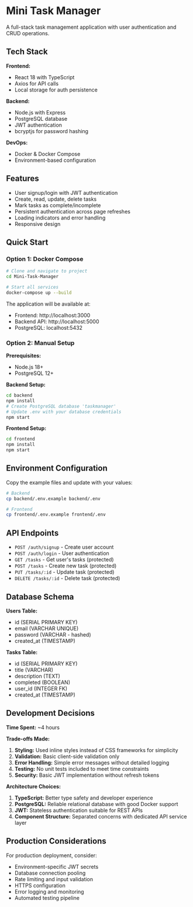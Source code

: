 # Mini Task Manager

A full-stack task management application with user authentication and CRUD operations.

## Tech Stack

**Frontend:**
- React 18 with TypeScript
- Axios for API calls
- Local storage for auth persistence

**Backend:**
- Node.js with Express
- PostgreSQL database
- JWT authentication
- bcryptjs for password hashing

**DevOps:**
- Docker & Docker Compose
- Environment-based configuration

## Features

- User signup/login with JWT authentication
- Create, read, update, delete tasks
- Mark tasks as complete/incomplete
- Persistent authentication across page refreshes
- Loading indicators and error handling
- Responsive design

## Quick Start

### Option 1: Docker Compose

```bash
# Clone and navigate to project
cd Mini-Task-Manager

# Start all services
docker-compose up --build
```

The application will be available at:
- Frontend: http://localhost:3000
- Backend API: http://localhost:5000
- PostgreSQL: localhost:5432

### Option 2: Manual Setup

**Prerequisites:**
- Node.js 18+
- PostgreSQL 12+

**Backend Setup:**
```bash
cd backend
npm install
# Create PostgreSQL database 'taskmanager'
# Update .env with your database credentials
npm start
```

**Frontend Setup:**
```bash
cd frontend
npm install
npm start
```

## Environment Configuration

Copy the example files and update with your values:

```bash
# Backend
cp backend/.env.example backend/.env

# Frontend  
cp frontend/.env.example frontend/.env
```

## API Endpoints

- `POST /auth/signup` - Create user account
- `POST /auth/login` - User authentication
- `GET /tasks` - Get user's tasks (protected)
- `POST /tasks` - Create new task (protected)
- `PUT /tasks/:id` - Update task (protected)
- `DELETE /tasks/:id` - Delete task (protected)

## Database Schema

**Users Table:**
- id (SERIAL PRIMARY KEY)
- email (VARCHAR UNIQUE)
- password (VARCHAR - hashed)
- created_at (TIMESTAMP)

**Tasks Table:**
- id (SERIAL PRIMARY KEY)
- title (VARCHAR)
- description (TEXT)
- completed (BOOLEAN)
- user_id (INTEGER FK)
- created_at (TIMESTAMP)

## Development Decisions

**Time Spent:** ~4 hours

**Trade-offs Made:**
1. **Styling:** Used inline styles instead of CSS frameworks for simplicity
2. **Validation:** Basic client-side validation only
3. **Error Handling:** Simple error messages without detailed logging
4. **Testing:** No unit tests included to meet time constraints
5. **Security:** Basic JWT implementation without refresh tokens

**Architecture Choices:**
1. **TypeScript:** Better type safety and developer experience
2. **PostgreSQL:** Reliable relational database with good Docker support
3. **JWT:** Stateless authentication suitable for REST APIs
4. **Component Structure:** Separated concerns with dedicated API service layer

## Production Considerations

For production deployment, consider:
- Environment-specific JWT secrets
- Database connection pooling
- Rate limiting and input validation
- HTTPS configuration
- Error logging and monitoring
- Automated testing pipeline
